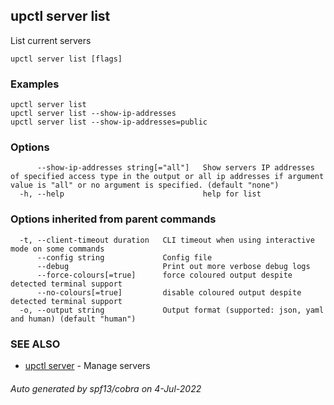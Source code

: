 ## upctl server list

List current servers

```
upctl server list [flags]
```

### Examples

```
upctl server list
upctl server list --show-ip-addresses
upctl server list --show-ip-addresses=public
```

### Options

```
      --show-ip-addresses string[="all"]   Show servers IP addresses of specified access type in the output or all ip addresses if argument value is "all" or no argument is specified. (default "none")
  -h, --help                               help for list
```

### Options inherited from parent commands

```
  -t, --client-timeout duration   CLI timeout when using interactive mode on some commands
      --config string             Config file
      --debug                     Print out more verbose debug logs
      --force-colours[=true]      force coloured output despite detected terminal support
      --no-colours[=true]         disable coloured output despite detected terminal support
  -o, --output string             Output format (supported: json, yaml and human) (default "human")
```

### SEE ALSO

* [upctl server](upctl_server.md)	 - Manage servers

###### Auto generated by spf13/cobra on 4-Jul-2022
